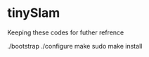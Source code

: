 # tinySlam
Keeping these codes for futher refrence

./bootstrap
./configure
make
sudo make install

